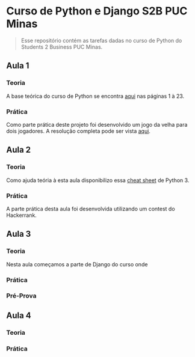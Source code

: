 # Curso de Python e Django S2B PUC Minas

>Esse repositório contém as tarefas dadas no curso de Python do Students 2 Business PUC Minas.

## Aula 1

### Teoria

A base teórica do curso de Python se encontra [aqui](https://slides.com/izabelacb/pymics2b/) nas páginas 1 à 23.

### Prática

Como parte prática deste projeto foi desenvolvido um jogo da velha para dois jogadores. A resolução completa pode ser vista [aqui]().

## Aula 2

### Teoria

Como ajuda teória à esta aula disponibilizo essa [cheat sheet]() de Python 3.

### Prática

A parte prática desta aula foi desenvolvida utilizando um contest do Hackerrank.

## Aula 3

### Teoria

Nesta aula começamos a parte de Django do curso onde 

### Prática

### Pré-Prova

## Aula 4

### Teoria

### Prática
